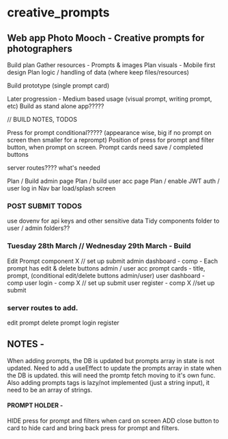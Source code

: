 # creative_prompts

## Web app Photo Mooch - Creative prompts for photographers

Build plan
Gather resources - Prompts & images
Plan visuals - Mobile first design
Plan logic / handling of data (where keep files/resources)

Build prototype (single prompt card)

Later progression - Medium based usage (visual prompt, writing prompt, etc)
Build as stand alone app?????

// BUILD NOTES, TODOS

Press for prompt conditional????? (appearance wise, big if no prompt on screen then smaller for a reprompt)
Position of press for prompt and filter button, when prompt on screen.
Prompt cards need save / completed buttons

server routes???? what's needed

Plan / Build admin page
Plan / build user acc page
Plan / enable JWT auth / user log in
Nav bar
load/splash screen

### POST SUBMIT TODOS

use dovenv for api keys and other sensitive data
Tidy components folder to user / admin folders??

### Tuesday 28th March // Wednesday 29th March - Build

Edit Prompt component X // set up submit
admin dashboard - comp - Each prompt has edit & delete buttons
admin / user acc prompt cards - title, prompt, (conditional edit/delete buttons admin/user)
user dashboard - comp
user login - comp X // set up submit
user register - comp X //set up submit

### server routes to add.

edit prompt
delete prompt
login
register

## NOTES -

When adding prompts, the DB is updated but prompts array in state is not updated. Need to add a useEffect to update the prompts array in state when the DB is updated. this will need the promtp fetch moving to it's own func.
Also adding prompts tags is lazy/not implemented (just a string input), it need to be an array of strings.

#### PROMPT HOLDER -

HIDE press for prompt and filters when card on screen
ADD close button to card to hide card and bring back press for prompt and filters.
